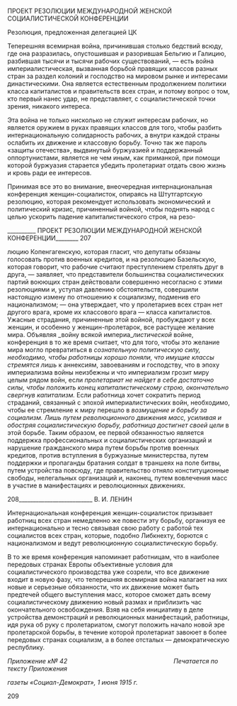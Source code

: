 ПРОЕКТ РЕЗОЛЮЦИИ МЕЖДУНАРОДНОЙ ЖЕНСКОЙ СОЦИАЛИСТИЧЕСКОЙ КОНФЕРЕНЦИИ

Резолюция, предложенная делегацией ЦК

Теперешняя всемирная война, причинившая столько бедствий всюду, где она разра­зилась, опустошившая и разорившая Бельгию и Галицию, разбившая тысячи и тысячи рабочих существований, — есть война империалистическая, вызванная борьбой правя­щих классов разных стран за раздел колоний и господство на мировом рынке и интере­сами династическими. Она является естественным продолжением политики класса ка­питалистов и правительств всех стран, и потому вопрос о том, кто первый нанес удар, не представляет, с социалистической точки зрения, никакого интереса.

Эта война не только нисколько не служит интересам рабочих, но является оружием в руках правящих классов для того, чтобы разбить интернациональную солидарность ра­бочих, а внутри каждой страны ослабить их движение и классовую борьбу. Точно так же пароль «защиты отечества», выдвинутый буржуазией и поддержанный оппортуни­стами, является не чем иным, как приманкой, при помощи которой буржуазия старает­ся убедить пролетариат отдать свою жизнь и кровь ради ее интересов.

Принимая все это во внимание, внеочередная интернациональная конференция женщин-социалисток, опираясь на Штутгартскую резолюцию, которая рекомендует использовать экономический и политический кризис, причиненный войной, чтобы под­нять народ с целью ускорить падение капиталистического строя, на резо-

  

__________ ПРОЕКТ РЕЗОЛЮЦИИ МЕЖДУНАРОДНОЙ ЖЕНСКОЙ КОНФЕРЕНЦИИ________ 207

люцию Копенгагенскую, которая гласит, что депутаты обязаны голосовать против во­енных кредитов, и на резолюцию Базельскую, которая говорит, что рабочие считают преступлением стрелять друг в друга, — заявляет, что представители большинства со­циалистических партий воюющих стран действовали совершенно несогласно с этими резолюциями и, уступая давлению обстоятельств, совершили настоящую измену по от­ношению к социализму, подменив его национализмом; — она утверждает, что у проле­тариев всех стран нет другого врага, кроме их классового врага — класса капиталистов. Ужасные страдания, причиненные этой войной, пробуждают у всех женщин, и особен­но у женщин-пролетарок, все растущее желание мира. Объявляя _войну всякой империа­__листической_ войне, конференция в то же время считает, что для того, чтобы это жела­ние мира могло превратиться в _сознательную политическую силу, необходимо, чтобы работницы хорошо поняли, что имущие классы стремятся лишь_ к аннексиям, завоева­ниям и господству, что в эпоху империализма войны неизбежны и что империализм грозит миру целым рядом войн, если _пролетариат не найдет в себе достаточно силы, чтобы положить конец капиталистическому строю, окончательно свергнув капита­лизм._ Если работница хочет сократить период страданий, связанный с эпохой империа­листических войн, необходимо, чтобы ее стремление к миру перешло в _возмущение и_ _борьбу за социализм. Лишь путем революционного движения масс, усиливая и обост­ряя социалистическую борьбу, работница достигнет своей цели_ в этой борьбе. Таким образом, ее первой обязанностью является поддержка профессиональных и социали­стических организаций и нарушение гражданского мира путем борьбы против военных кредитов, против вступления в буржуазные министерства, путем поддержки и пропа­ганды братания солдат в траншеях на поле битвы, путем устройства повсюду, где пра­вительство отняло конституционные свободы, нелегальных организаций и, наконец, путем вовлечения масс в участие в манифестациях и революционных движениях.

  

208__________________________ В. И. ЛЕНИН

Интернациональная конференция женщин-социалисток призывает работниц всех стран немедленно же повести эту борьбу, организуя ее интернационально и тесно свя­зывая свою работу с работой тех социалистов всех стран, которые, подобно Либкнехту, борются с национализмом и ведут революционную социалистическую борьбу.

В то же время конференция напоминает работницам, что в наиболее передовых странах Европы объективные условия для социалистического производства уже созре­ли, что все движение входит в новую фазу, что теперешняя всемирная война налагает на них новые и серьезные обязанности, что их движение может быть предтечей общего выступления масс, которое сможет дать всему социалистическому движению новый размах и приблизить час окончательного освобождения. Взяв на себя инициативу в де­ле устройства демонстраций и революционных манифестаций, работницы, идя рука об руку с пролетариатом, смогут положить начало новой эре пролетарской борьбы, в те­чение которой пролетариат завоюет в более передовых странах социализм, а в более отсталых — демократическую республику.

_Приложение к№ 42                                                             Печатается по тексту Приложения_

_газеты «Социал-Демократ»,_ _1 июня 1915 г._

  

209